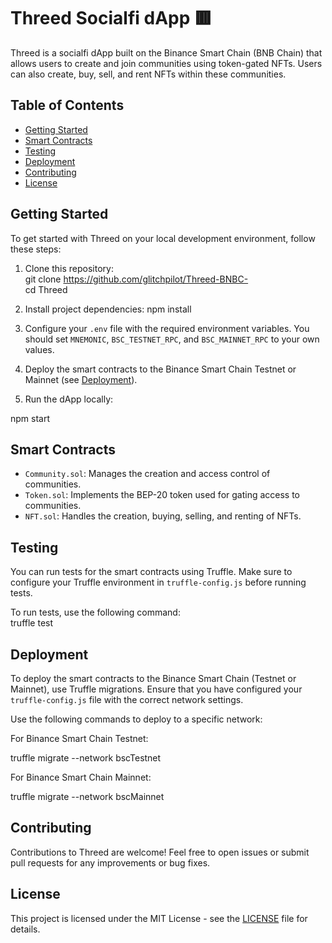 # Threed Socialfi dApp 🟥

Threed is a socialfi dApp built on the Binance Smart Chain (BNB Chain) that allows users to create and join communities using token-gated NFTs. Users can also create, buy, sell, and rent NFTs within these communities.

## Table of Contents

- [Getting Started](#getting-started)
- [Smart Contracts](#smart-contracts)
- [Testing](#testing)
- [Deployment](#deployment)
- [Contributing](#contributing)
- [License](#license)

## Getting Started

To get started with Threed on your local development environment, follow these steps:    

1. Clone this repository:  
git clone <https://github.com/glitchpilot/Threed-BNBC->  
cd Threed    

2. Install project dependencies:
npm install


3. Configure your `.env` file with the required environment variables. You should set `MNEMONIC`, `BSC_TESTNET_RPC`, and `BSC_MAINNET_RPC` to your own values.  

4. Deploy the smart contracts to the Binance Smart Chain Testnet or Mainnet (see [Deployment](#deployment)).  

5. Run the dApp locally:


npm start  


## Smart Contracts

- `Community.sol`: Manages the creation and access control of communities.
- `Token.sol`: Implements the BEP-20 token used for gating access to communities.
- `NFT.sol`: Handles the creation, buying, selling, and renting of NFTs.

## Testing

You can run tests for the smart contracts using Truffle. Make sure to configure your Truffle environment in `truffle-config.js` before running tests.

To run tests, use the following command:  
truffle test


## Deployment

To deploy the smart contracts to the Binance Smart Chain (Testnet or Mainnet), use Truffle migrations. Ensure that you have configured your `truffle-config.js` file with the correct network settings.

Use the following commands to deploy to a specific network:

For Binance Smart Chain Testnet:

truffle migrate --network bscTestnet


For Binance Smart Chain Mainnet:  

truffle migrate --network bscMainnet  


## Contributing

Contributions to Threed are welcome! Feel free to open issues or submit pull requests for any improvements or bug fixes.

## License

This project is licensed under the MIT License - see the [LICENSE](LICENSE) file for details.





